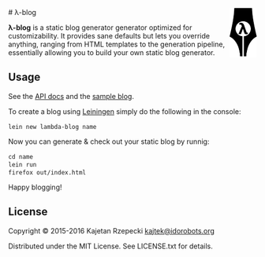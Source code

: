 <img src="logo.png" style="height: 100px;" align="right" />
# λ-blog

**λ-blog** is a static blog generator generator optimized for customizability. It provides sane defaults but lets you override anything, ranging from HTML templates to the generation pipeline, essentially allowing you to build your own static blog generator.

## Usage

See the [API docs](https://idorobots.github.io/lambda-blog/api/) and the [sample blog](https://idorobots.github.io/lambda-blog/).

To create a blog using [Leiningen](leiningen.org) simply do the following in the console:

```
lein new lambda-blog name
```

Now you can generate & check out your static blog by runnig:

```
cd name
lein run
firefox out/index.html
```

Happy blogging!

## License

Copyright © 2015-2016 Kajetan Rzepecki <kajtek@idorobots.org>

Distributed under the MIT License. See LICENSE.txt for details.
